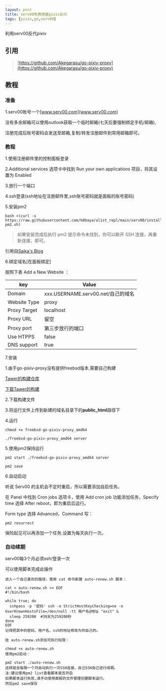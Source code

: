 ```yaml
---
layout: post
title: serv00免费搭建pixiv反代
tags: [pixiv,go,serv00]
---
```

利用serv00反代pixiv

## 引用
> [https://github.com/Akegarasu/go-pixiv-proxy](https://github.com/Akegarasu/go-pixiv-proxy)

## 教程

### 准备
1.serv00账号一个[www.serv00.com](www.serv00.com)

没有多余邮箱可以使用outlook获取一个临时邮箱(七天后要强制绑定手机/邮箱),

注册完成后账号密码会发送至邮箱,复制/转发注册邮件到常用邮箱即可。

### 教程
1.使用注册邮件里的控制面板登录

2.Additional services 选项卡中找到 Run your own applications 项目，将其设置为 Enabled

3.放行一个端口

4.ssh登录(ssh地址在注册邮件里,ssh账号密码就是面板的账号密码)

5.安装pm2

```
bash <(curl -s https://raw.githubusercontent.com/k0baya/alist_repl/main/serv00/install-pm2.sh)
```
> 如果安装完成后执行 pm2 提示命令未找到，你可以断开 SSH 连接，再重新连接，即可。

引用自[Saika's Blog](https://blog.rappit.site/2024/01/27/serv00_logs/)

6.绑定域名[在面板绑定]

按照下表 Add a New Website ：

  key   | 	Value  
  ----  | ----  
 Domain  | xxx.USERNAME.serv00.net/自己的域名 
 Website Type  | proxy 
 Proxy Target  | localhost 
 Proxy URL  | 留空 
 Proxy port  | 第三步放行的端口 
 Use HTPPS  | false 
 DNS support  | true 

7.安装

1.由于go-pixiv-proxy没有提供freebsd版本,需要自己构建

[Tawer的构建仓库](https://github.com/tawer-blog/freebsd-go-pixiv-proxy)

[下载Tawer的构建](https://github.com/tawer-blog/freebsd-go-pixiv-proxy/releases/download/v0.2.2/freebsd-go-pixiv-proxy_amd64)

2.下载构建文件

3.将运行文件上传到新建的域名目录下的**public_html**路径下

4.运行
```
chmod +x freebsd-go-pixiv-proxy_amd64
```
```
./freebsd-go-pixiv-proxy_amd64 server
```
5.使用pm2保持运行
```
pm2 start ./freebsd-go-pixiv-proxy_amd64 server
```
```
pm2 save
```
6.自动启动

听说 Serv00 的主机会不定时重启，所以需要添加自启任务。

在 Panel 中找到 Cron jobs 选项卡，使用 Add cron job 功能添加任务，Specify time 选择 After reboot，即为重启后运行。

Form type 选择 Advanced，Command 写：
```
pm2 resurrect
```
保险起见可以再添加一个任务,设置为每天执行一次。
### 自动续期
serv00每3个月必须ssh/登录一次

可以使用脚本完成此操作 
```
进入一个自己喜欢的路径，使用 cat 命令新建 auto-renew.sh 脚本：

cat > auto-renew.sh << EOF
#!/bin/bash

while true; do
  sshpass -p '密码' ssh -o StrictHostKeyChecking=no -o UserKnownHostsFile=/dev/null -tt 用户名@地址 "exit" &
  sleep 259200  #30天为259200秒
done
EOF
记得把其中的密码、用户名、ssh的地址修改为你自己的。

给 auto-renew.sh添加可执行权限：

chmod +x auto-renew.sh
使用pm2启动：

pm2 start ./auto-renew.sh
这样就会每隔一个月自动执行一次SSH连接，自己SSH自己进行续期。
注:建议使用pm2 list查看脚本是否开启
如果脚本运行失败,请手动使用面板的文件管理创建脚本运行。
然后pm2 save保存
```






